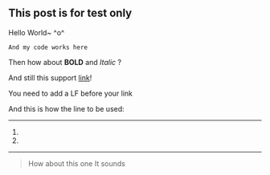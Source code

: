 ## This post is for test only

Hello World~ ^o^

```
And my code works here
```

Then how about **BOLD** and *Italic* ?

And still this support 
[link](https://www.google.com.tw/)!

You need to add a LF before your link

And this is how the line to be used:

---

1. 
2. 

---

> How about this one
> It sounds 
> 
